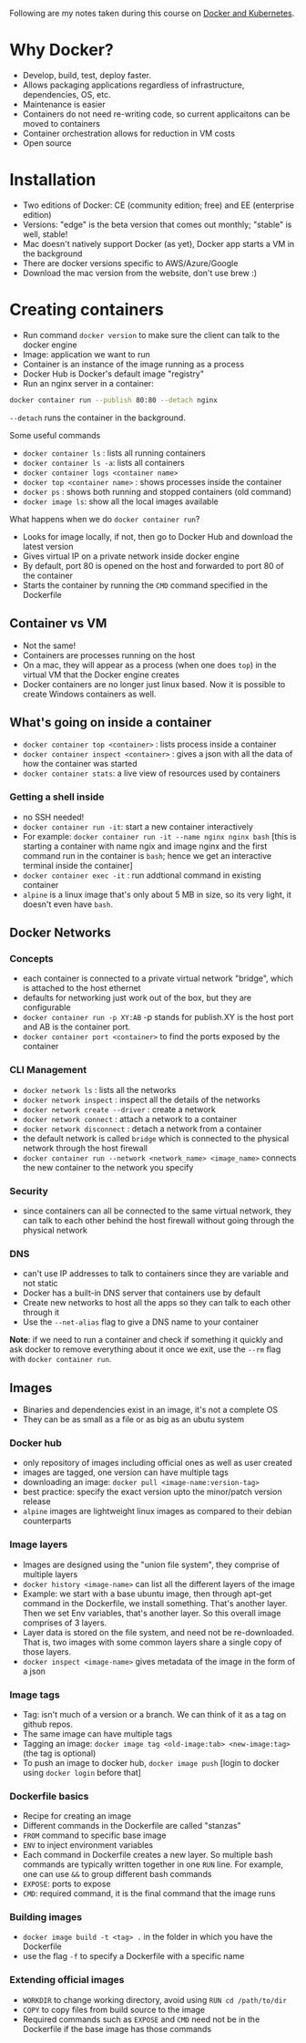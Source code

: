 Following are my notes taken during this course on [Docker and Kubernetes](https://www.udemy.com/course/docker-mastery/). 

# Why Docker?

- Develop, build, test, deploy faster. 
- Allows packaging applications regardless of infrastructure, dependencies, OS, etc. 
- Maintenance is easier 
- Containers do not need re-writing code, so current applicaitons can be moved to containers 
- Container orchestration allows for reduction in VM costs 
- Open source 

# Installation 
- Two editions of Docker: CE (community edition; free) and EE (enterprise edition)
- Versions: "edge" is the beta version that comes out monthly; "stable" is well, stable!
- Mac doesn't natively support Docker (as yet), Docker app starts a VM in the background 
- There are docker versions specific to AWS/Azure/Google
- Download the mac version from the website, don't use brew :) 

# Creating containers 
- Run command `docker version` to make sure the client can talk to the docker engine 
- Image: application we want to run 
- Container is an instance of the image running as a process 
- Docker Hub is Docker's default image "registry"
- Run an nginx server in a container: 
```bash
docker container run --publish 80:80 --detach nginx
```
`--detach` runs the container in the background. 

Some useful commands 
- `docker container ls` : lists all running containers 
- `docker container ls -a`: lists all containers 
- `docker container logs <container name>`
- `docker top <container name>` : shows processes inside the container 
- `docker ps` : shows both running and stopped containers (old command)
- `docker image ls`: show all the local images available

What happens when we do `docker container run`?
- Looks for image locally, if not, then go to Docker Hub and download the latest version
- Gives virtual IP on a private network inside docker engine
- By default, port 80 is opened on the host and forwarded to port 80 of the container 
- Starts the container by running the `CMD` command specified in the Dockerfile

## Container vs VM
- Not the same! 
- Containers are processes running on the host
- On a mac, they will appear as a process (when one does `top`) in the virtual VM that the Docker engine creates 
- Docker containers are no longer just linux based. Now it is possible to create Windows containers as well. 

## What's going on inside a container

- `docker container top <container>` : lists process inside a container
- `docker container inspect <container>` : gives a json with all the data of how the container was started
- `docker container stats`: a live view of resources used by containers

### Getting a shell inside

- no SSH needed!
- `docker container run -it`: start a new container interactively
- For example: `docker container run -it --name nginx nginx bash` [this is starting a container with name ngix and image nginx and the first command run in the container is `bash`; hence we get an interactive terminal inside the container]
- `docker container exec -it` : run addtional command in existing container
- `alpine` is a linux image that's only about 5 MB in size, so its very light, it doesn't even have `bash`. 

## Docker Networks

### Concepts

- each container is connected to a private virtual network "bridge", which is attached to the host ethernet
- defaults for networking just work out of the box, but they are configurable
- `docker container run -p XY:AB` -p stands for publish.XY is the host port and AB is the container port.
- `docker container port <container>` to find the ports exposed by the container

### CLI Management

- `docker network ls` : lists all the networks 
- `docker network inspect` : inspect all the details of the networks 
- `docker network create --driver` : create a network
- `docker network connect` : attach a network to a container
- `docker network disconnect` : detach a network from a container
- the default network is called `bridge` which is connected to the physical network through the host firewall
- `docker container run --network <network_name> <image_name>` connects the new container to the network you specify

### Security
- since containers can all be connected to the same virtual network, they can talk to each other behind the host firewall without going through the physical network

### DNS
- can't use IP addresses to talk to containers since they are variable and not static
- Docker has a built-in DNS server that containers use by default
- Create new networks to host all the apps so they can talk to each other through it
- Use the `--net-alias` flag to give a DNS name to your container

**Note**: if we need to run a container and check if something it quickly and ask docker to remove everything about it once we exit, use the `--rm` flag with `docker container run`. 

## Images

- Binaries and dependencies exist in an image, it's not a complete OS
- They can be as small as a file or as big as an ubutu system

### Docker hub

- only repository of images including official ones as well as user created
- images are tagged, one version can have multiple tags
- downloading an image: `docker pull <image-name:version-tag>`
- best practice: specify the exact version upto the minor/patch version release
- `alpine` images are lightweight linux images as compared to their debian counterparts 

### Image layers

- Images are designed using the "union file system", they comprise of multiple layers
- `docker history <image-name>` can list all the different layers of the image
- Example: we start with a base ubuntu image, then through apt-get command in the Dockerfile, we install something. That's another layer. Then we set Env variables, that's another layer. So this overall image comprises of 3 layers. 
- Layer data is stored on the file system, and need not be re-downloaded. That is, two images with some common layers share a single copy of those layers. 
- `docker inspect <image-name>` gives metadata of the image in the form of a json

### Image tags

- Tag: isn't much of a version or a branch. We can think of it as a tag on github repos. 
- The same image can have multiple tags
- Tagging an image: `docker image tag <old-image:tab> <new-image:tag>` (the tag is optional)
- To push an image to docker hub, `docker image push` [login to docker using `docker login` before that]

### Dockerfile basics

- Recipe for creating an image
- Different commands in the Dockerfile are called "stanzas"
- `FROM` command to specific base image
- `ENV` to inject environment variables
- Each command in Dockerfile creates a new layer. So multiple bash commands are typically written together in one `RUN` line. For example, one can use `&&` to group different bash commands
- `EXPOSE`: ports to expose 
- `CMD`: required command, it is the final command that the image runs

### Building images
- `docker image build -t <tag> .` in the folder in which you have the Dockerfile
- use the flag `-f` to specify a Dockerfile with a specific name

### Extending official images
- `WORKDIR` to change working directory, avoid using `RUN cd /path/to/dir`
- `COPY` to copy files from build source to the image
- Required commands such as `EXPOSE` and `CMD` need not be in the Dockerfile if the base image has those commands